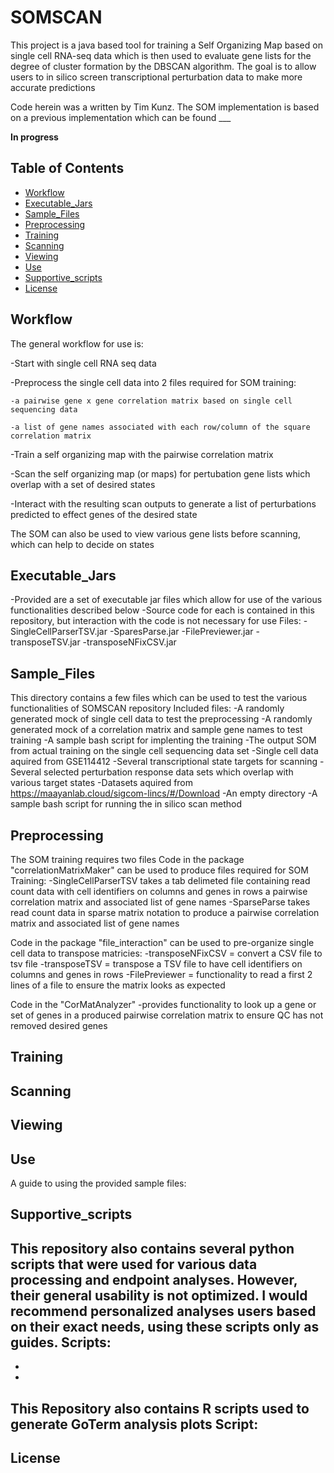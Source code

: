 # SOMSCAN
This project is a java based tool for training a Self Organizing Map based on single cell RNA-seq data which is then used to evaluate gene lists for the degree of cluster formation by the DBSCAN algorithm. 
The goal is to allow users to in silico screen transcriptional perturbation data to make more accurate predictions 

Code herein was a written by Tim Kunz. The SOM implementation is based on a previous implementation which can be found ___

**In progress**

## Table of Contents
- [Workflow](#Workflow)
- [Executable_Jars](#Executable_Jars)
- [Sample_Files](#Sample_files)
- [Preprocessing](#preprocessing)
- [Training](#Training)
- [Scanning](#Scanning)
- [Viewing](#Viewing)
- [Use](#Use)
- [Supportive_scripts](#Supportive_scripts)
- [License](#license)

## Workflow
The general workflow for use is:
  
  -Start with single cell RNA seq data
  
  -Preprocess the single cell data into 2 files required for SOM training:
  
    -a pairwise gene x gene correlation matrix based on single cell sequencing data
    
    -a list of gene names associated with each row/column of the square correlation matrix
  
  -Train a self organizing map with the pairwise correlation matrix
  
  -Scan the self organizing map (or maps) for pertubation gene lists which overlap with a set of desired states
  
  -Interact with the resulting scan outputs to generate a list of perturbations predicted to effect genes of the desired state

  The SOM can also be used to view various gene lists before scanning, which can help to decide on states

## Executable_Jars
-Provided are a set of executable jar files which allow for use of the various functionalities described below
-Source code for each is contained in this repository, but interaction with the code is not necessary for use
Files:
-SingleCellParserTSV.jar
-SparesParse.jar
-FilePreviewer.jar
-transposeTSV.jar
-transposeNFixCSV.jar


## Sample_Files
This directory contains a few files which can be used to test the various functionalities of SOMSCAN repository
Included files:
-A randomly generated mock of single cell data to test the preprocessing 
-A randomly generated mock of a correlation matrix and sample gene names to test training
-A sample bash script for implenting the training
-The output SOM from actual training on the single cell sequencing data set
  -Single cell data aquired from GSE114412
-Several transcriptional state targets for scanning
-Several selected perturbation response data sets which overlap with various target states
  -Datasets aquired from https://maayanlab.cloud/sigcom-lincs/#/Download
-An empty directory 
-A sample bash script for running the in silico scan method

## Preprocessing
The SOM training requires two files
Code in the package "correlationMatrixMaker" can be used to produce files required for SOM Training:
-SingleCellParserTSV takes a tab delimeted file containing read count data with cell identifiers on columns and genes in rows a pairwise correlation matrix and associated list of gene names
-SparseParse takes read count data in sparse matrix notation to produce a pairwise correlation matrix and associated list of gene names

Code in the package "file_interaction" can be used to pre-organize single cell data to transpose matricies:
-transposeNFixCSV = convert a CSV file to tsv file
-transposeTSV = transpose a TSV file to have cell identifiers on columns and genes in rows
-FilePreviewer = functionality to read a first 2 lines of a file to ensure the matrix looks as expected


Code in the "CorMatAnalyzer"
-provides functionality to look up a gene or set of genes in a produced pairwise correlation matrix to ensure QC has not removed desired genes

## Training


## Scanning


## Viewing


## Use
A guide to using the provided sample files:


## Supportive_scripts
This repository also contains several python scripts that were used for various data processing and endpoint analyses. However, their general usability is not optimized. I would recommend personalized analyses users based on their exact needs, using these scripts only as guides.
Scripts:
-
-
-

This Repository also contains R scripts used to generate GoTerm analysis plots 
Script:
-

## License

